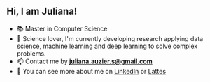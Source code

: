 <p align="center">
  <h2>Hi, I am Juliana!</h2>
</p>

- 📚 Master in Computer Science
- 🌱 Science lover, I'm currently developing research applying data science, machine learning and deep learning to solve complex problems.
- 📫 Contact me by **juliana.auzier.s@gmail.com**
- 📄 You can see more about me on [LinkedIn](https://www.linkedin.com/in/juliana-auzier/) or [Lattes](https://lattes.cnpq.br/9752379615024282)

